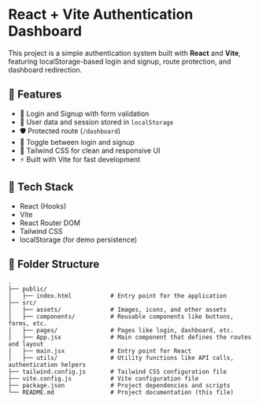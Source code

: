 # React + Vite Authentication Dashboard

This project is a simple authentication system built with **React** and **Vite**, featuring localStorage-based login and signup, route protection, and dashboard redirection.

## 🚀 Features

- 🔐 Login and Signup with form validation
- 💾 User data and session stored in `localStorage`
- 🛡️ Protected route (`/dashboard`)
- 🔁 Toggle between login and signup
- 🎨 Tailwind CSS for clean and responsive UI
- ⚡ Built with Vite for fast development

## 🧱 Tech Stack

- React (Hooks)
- Vite
- React Router DOM
- Tailwind CSS
- localStorage (for demo persistence)

## 📁 Folder Structure

```plaintext
.
├── public/
│   ├── index.html           # Entry point for the application
├── src/
│   ├── assets/              # Images, icons, and other assets
│   ├── components/          # Reusable components like buttons, forms, etc.
│   ├── pages/               # Pages like login, dashboard, etc.
│   ├── App.jsx              # Main component that defines the routes and layout
│   ├── main.jsx             # Entry point for React
│   ├── utils/               # Utility functions like API calls, authentication helpers
├── tailwind.config.js       # Tailwind CSS configuration file
├── vite.config.js           # Vite configuration file
├── package.json             # Project dependencies and scripts
└── README.md                # Project documentation (this file)

